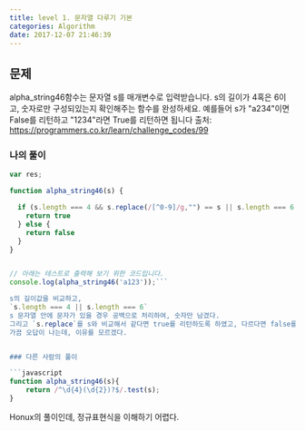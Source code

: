 ```yaml
---
title: level 1. 문자열 다루기 기본
categories: Algorithm
date: 2017-12-07 21:46:39
---
```

## 문제
alpha_string46함수는 문자열 s를 매개변수로 입력받습니다.
s의 길이가 4혹은 6이고, 숫자로만 구성되있는지 확인해주는 함수를 완성하세요.
예를들어 s가 "a234"이면 False를 리턴하고 "1234"라면 True를 리턴하면 됩니다
출처: https://programmers.co.kr/learn/challenge_codes/99

### 나의 풀이

```javascript
var res;

function alpha_string46(s) {

  if (s.length === 4 && s.replace(/[^0-9]/g,"") == s || s.length === 6 && s.replace(/[^0-9]/g,"") == s) {
    return true
  } else {
    return false
  }
}


// 아래는 테스트로 출력해 보기 위한 코드입니다.
console.log(alpha_string46('a123'));```

s의 길이값을 비교하고, 
`s.length === 4 || s.length === 6`
s 문자열 안에 문자가 있을 경우 공백으로 처리하여, 숫자만 남겼다. 
그리고 `s.replace`를 s와 비교해서 같다면 true를 리턴하도록 하였고, 다르다면 false를 리턴하도록 설계했다.
가끔 오답이 나는데, 이유를 모르겠다.


### 다른 사람의 풀이

```javascript
function alpha_string46(s){
    return /^\d{4}(\d{2})?$/.test(s);
}
```
Honux의 풀이인데, 정규표현식을 이해하기 어렵다.
